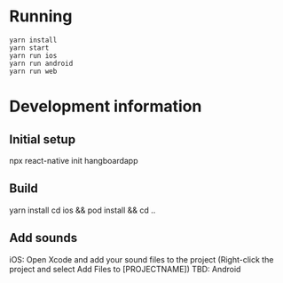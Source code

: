 
# Running
```
yarn install
yarn start
yarn run ios
yarn run android
yarn run web
```

# Development information
## Initial setup
npx react-native init hangboardapp

## Build
yarn install
cd ios && pod install && cd ..

## Add sounds
iOS: Open Xcode and add your sound files to the project (Right-click the project and select Add Files to [PROJECTNAME])
TBD: Android
